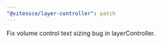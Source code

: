 ```yaml
---
"@vitessce/layer-controller": patch
---
```


Fix volume control text sizing bug in layerController.
